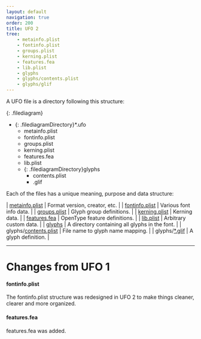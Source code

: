 ```yaml
---
layout: default
navigation: true
order: 200
title: UFO 2
tree:
    - metainfo.plist
    - fontinfo.plist
    - groups.plist
    - kerning.plist
    - features.fea
    - lib.plist
    - glyphs
    - glyphs/contents.plist
    - glyphs/glif
---
```


A UFO file is a directory following this structure:

{: .filediagram}
- {: .filediagramDirectory}*.ufo
  - metainfo.plist
  - fontinfo.plist
  - groups.plist
  - kerning.plist
  - features.fea
  - lib.plist
  - {: .filediagramDirectory}glyphs
    - contents.plist
    - .glif


Each of the files has a unique meaning, purpose and data structure:

| [metainfo.plist](metainfo.plist)                       | Format version, creator, etc. |
| [fontinfo.plist](fontinfo.plist)                       | Various font info data. |
| [groups.plist](groups.plist)                           | Glyph group definitions. |
| [kerning.plist](kerning.plist)                         | Kerning data. |
| [features.fea](features.fea)                           | OpenType feature definitions. |
| [lib.plist](lib.plist)                                 | Arbitrary custom data. |
| [glyphs](glyphs)                                       | A directory containing all glyphs in the font. |
| glyphs/[contents.plist](glyphs/contents.plist)         | File name to glyph name mapping. |
| glyphs/[*.glif](glyphs/glif)                           | A glyph definition. |

<hr class="subsection">

# Changes from UFO 1

#### fontinfo.plist

The fontinfo.plist structure was redesigned in UFO 2 to make things cleaner, clearer and more organized.

#### features.fea

features.fea was added.

